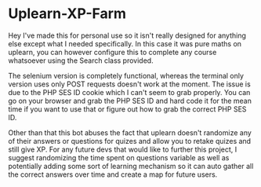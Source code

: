 # Uplearn-XP-Farm

Hey I've made this for personal use so it isn't really designed for anything else except what I needed specifically. In this case it was pure maths on uplearn, you can however configure this to complete any course whatsoever using the Search class provided.

The selenium version is completely functional, whereas the terminal only version uses only POST requests doesn't work at the moment. The issue is due to the PHP SES ID cookie which I can't seem to grab properly. You can go on your browser and grab the PHP SES ID and hard code it for the mean  time if you want to use that or figure out how to grab the correct PHP SES ID.

Other than that this bot abuses the fact that uplearn doesn't randomize any of their answers or questions for quizes and allow you to retake quizes and still give XP. For any future devs that would like to further this project, I suggest randomizing the time spent on questions variable as well as potentially adding some sort of learning mechanism so it can auto gather all the correct answers over time and create a map for future users.
